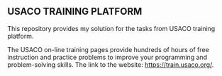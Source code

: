 ## USACO TRAINING PLATFORM

This repository provides my solution for the tasks from USACO training platform.

The USACO on-line training pages provide hundreds of hours of free instruction and practice problems to improve your programming and problem-solving skills. 
The link to the website: https://train.usaco.org/.